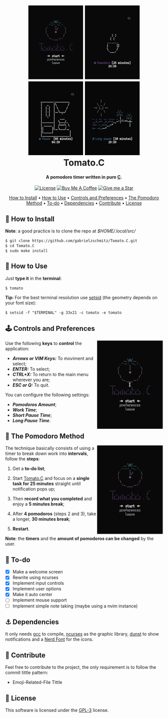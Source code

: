 <h1 align="center">
    <br>
    <img src="./media/tomato.gif" alt="tomatowelcome" width="175px">
    <img src="./media/coffee.gif" alt="tomatocoffee" width="175px">
    <img src="./media/machine.gif" alt="tomatomachine" width="175px">
    <img src="./media/beach.gif" alt="tomatobeach" width="175px">
    <br>
    Tomato.C
    <br>
</h1>

<h4 align="center">A pomodoro timer written in pure <a href="https://www.open-std.org/JTC1/SC22/WG14/www/standards" target="_blank">C</a>.</h4>

<p align="center">
<a href="./LICENSE"><img src="https://img.shields.io/badge/license-GPL-3.svg" alt="License"></a>
<a href="https://www.buymeacoffee.com/gabrielzschmitz" target="_blank"><img src="https://www.buymeacoffee.com/assets/img/custom_images/orange_img.png" alt="Buy Me A Coffee" style="height: 20px !important;width: 87px;" ></a>
<a href="https://github.com/gabrielzschmitz/Tomato.C"><img src="https://img.shields.io/github/stars/gabrielzschmitz/Tomato.C?style=social" alt="Give me a Star"></a>
</p>

<p align="center">
  <a href="#-how-to-install">How to Install</a> •
  <a href="#-how-to-use">How to Use</a> •
  <a href="#%EF%B8%8F-controls-and-preferences">Controls and Preferences</a> •
  <a href="#-the-pomodoro-method">The Pomodoro Method</a> •
  <a href="#-to-do">To-do</a> •
  <a href="#-dependencies">Dependencies</a> •
  <a href="#-contribute">Contribute</a> •
  <a href="#-license">License</a>
</p>

## 💾 How to Install
<b>Note</b>: a good practice is to clone the repo at <i>$HOME/.local/src/</i>
```
$ git clone https://github.com/gabrielzschmitz/Tomato.C.git
$ cd Tomato.C
$ sudo make install
```

## 🚀 How to Use
Just <b>type it</b> in the <b>terminal</b>:
```
$ tomato
```

<b>Tip:</b> For the best terminal resolution use [setsid](https://man7.org/linux/man-pages/man1/setsid.1.html) (the geometry depends on your font size):
```
$ setsid -f "$TERMINAL" -g 33x21 -c tomato -e tomato
```

## 🕹️ Controls and Preferences
<img src="./media/preferences.gif" alt="preferences" width="210px" align="right">

Use the following <b>keys</b> to <b>control</b> the application:

 * <b><i>Arrows or VIM Keys:</i></b> To moviment and select;
 * <b><i>ENTER:</i></b> To select;
 * <b><i>CTRL+X:</i></b> To return to the main menu wherever you are;
 * <b><i>ESC or Q:</i></b> To quit.

You can configure the following settings:

 * <b><i>Pomodoros Amount</i></b>;
 * <b><i>Work Time</i></b>;
 * <b><i>Short Pause Time</i></b>;
 * <b><i>Long Pause Time</i></b>.

## 🍅 The Pomodoro Method
<img src="./media/tomatomethod.gif" alt="tomatomethod" width="210px" align="right">

The technique basically consists of using a timer to break down work into <b>intervals</b>, follow the <b>steps</b>:

 1. Get a <b>to-do list</b>;

 2. Start [Tomato.C](https://github.com/gabrielzschmitz/Tomato.C) and focus on a <b>single task for 25 minutes</b> straight until notification pops up;

 3. Then <b>record what you completed</b> and enjoy a <b>5 minutes break</b>;

 4. After <b>4 pomodoros</b> (steps 2 and 3), take a longer, <b>30 minutes break</b>;

 5. <b>Restart</b>.

<b>Note</b>: the <b>timers</b> and the <b>amount of pomodoros can be changed</b> by the user.
## 📝 To-do
- [X] Make a welcome screen
- [X] Rewrite using ncurses
- [X] Implement input controls
- [X] Implement user options
- [X] Make it auto center
- [ ] Implement mouse support
- [ ] Implement simple note taking (maybe using a nvim instance)

## ⚓ Dependencies
It only needs [gcc](https://gcc.gnu.org/) to compile, [ncurses](https://invisible-island.net/ncurses/) as the graphic library, [dunst](https://github.com/dunst-project/dunst) to show notifications and a [Nerd Font](https://www.nerdfonts.com/) for the icons.

## 🤝 Contribute
Feel free to contribute to the project, the only requirement is to follow the commit tittle pattern:

 * Emoji-Related-File Tittle

## 📜 License
This software is licensed under the [GPL-3](./LICENSE) license.

